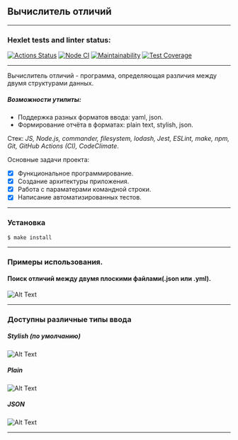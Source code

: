 <a name="contents"></a>

## Вычислитель отличий

[difference-calculator]: https://github.com/aleonaos/frontend-project-lvl2 'Difference-calculator'

---

### Hexlet tests and linter status:

[![Actions Status](https://github.com/aleonaos/frontend-project-lvl2/workflows/hexlet-check/badge.svg)](https://github.com/aleonaos/frontend-project-lvl2/actions)
[![Node CI](https://github.com/aleonaos/frontend-project-lvl2/actions/workflows/nodejs.yml/badge.svg)](https://github.com/aleonaos/frontend-project-lvl2/actions/workflows/nodejs.yml)
[![Maintainability](https://api.codeclimate.com/v1/badges/72b54ed519889b6fe954/maintainability)](https://codeclimate.com/github/aleonaos/frontend-project-lvl2/maintainability)
[![Test Coverage](https://api.codeclimate.com/v1/badges/72b54ed519889b6fe954/test_coverage)](https://codeclimate.com/github/aleonaos/frontend-project-lvl2/test_coverage)

---

Вычислитель отличий - программа, определяющая различия между двумя структурами данных.

##### Возможности утилиты:

- Поддержка разных форматов ввода: yaml, json.
- Формирование отчёта в форматах: plain text, stylish, json.

Стек: _JS, Node.js, commander, filesystem, lodash, Jest, ESLint, make, npm, Git, GitHub Actions (CI), CodeClimate_.

Основные задачи проекта:

- [x] Функциональное программирование.
- [x] Создание архитектуры приложения.
- [x] Работа с параматерами командной строки.
- [x] Написание автоматизированных тестов.

---

### Установка

```
$ make install
```

---

### Примеры использования.

#### Поиск отличий между двумя плоскими файлами(.json или .yml).

![Alt Text](https://github.com/aleonaos/frontend-project-lvl2/blob/main/src/examples/gendiff_flat_files.gif?raw=true)

---

### Доступны различные типы ввода

##### Stylish (по умолчанию)

![Alt Text](https://github.com/aleonaos/frontend-project-lvl2/blob/main/src/examples/gendiff_nested_files.gif?raw=true)

##### Plain

![Alt Text](https://github.com/aleonaos/frontend-project-lvl2/blob/main/src/examples/to_plain_format.gif?raw=true)

##### JSON

![Alt Text](https://github.com/aleonaos/frontend-project-lvl2/blob/main/src/examples/gendiff_json_format.gif?raw=true)

---
